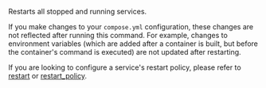 Restarts all stopped and running services.

If you make changes to your `compose.yml` configuration, these changes are not reflected 
after running this command. For example, changes to environment variables (which are added 
after a container is built, but before the container's command is executed) are not updated 
after restarting.

If you are looking to configure a service's restart policy, please refer to
[restart](https://github.com/compose-spec/compose-spec/blob/master/spec.md#restart)
or [restart_policy](https://github.com/compose-spec/compose-spec/blob/master/deploy.md#restart_policy).
